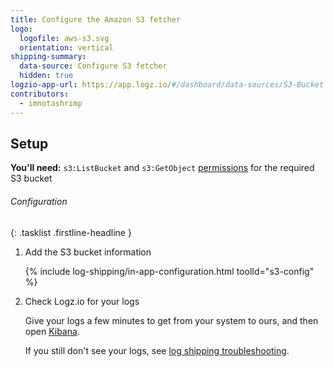 ```yaml
---
title: Configure the Amazon S3 fetcher
logo:
  logofile: aws-s3.svg
  orientation: vertical
shipping-summary:
  data-source: Configure S3 fetcher
  hidden: true
logzio-app-url: https://app.logz.io/#/dashboard/data-sources/S3-Bucket
contributors:
  - imnotashrimp
---
```


## Setup

**You'll need:** `s3:ListBucket` and `s3:GetObject` [permissions](https://support.logz.io/hc/en-us/articles/209486129-Troubleshooting-AWS-IAM-Configuration-for-retrieving-logs-from-a-S3-Bucket) for the required S3 bucket

###### Configuration

{: .tasklist .firstline-headline }
1. Add the S3 bucket information

    <!-- logzio-inject:s3-config -->

    {% include log-shipping/in-app-configuration.html toolId="s3-config" %}

2. Check Logz.io for your logs

    Give your logs a few minutes to get from your system to ours, and then open [Kibana](https://app.logz.io/#/dashboard/kibana).

    If you still don't see your logs, see [log shipping troubleshooting]({{site.baseurl}}/user-guide/log-shipping/log-shipping-troubleshooting.html).